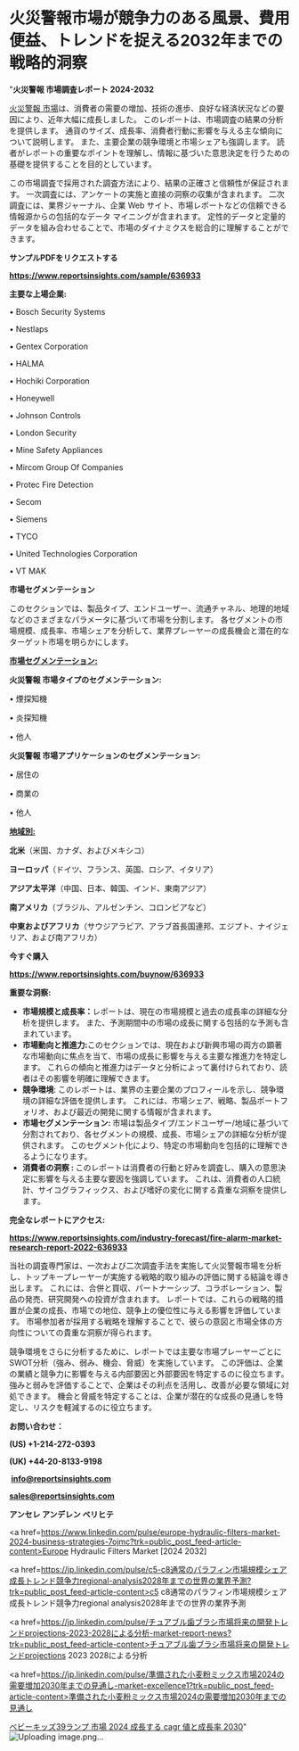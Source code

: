 # 火災警報市場が競争力のある風景、費用便益、トレンドを捉える2032年までの戦略的洞察

"<strong>火災警報 市場調査レポート 2024-2032</strong>

<a href=https://www.reportsinsights.com/sample/636933>火災警報 市場</a>は、消費者の需要の増加、技術の進歩、良好な経済状況などの要因により、近年大幅に成長しました。 このレポートは、市場調査の結果の分析を提供します。 通貨のサイズ、成長率、消費者行動に影響を与える主な傾向について説明します。 また、主要企業の競争環境と市場シェアも強調します。 読者がレポートの重要なポイントを理解し、情報に基づいた意思決定を行うための基礎を提供することを目的としています。

この市場調査で採用された調査方法により、結果の正確さと信頼性が保証されます。 一次調査には、アンケートの実施と直接の洞察の収集が含まれます。 二次調査には、業界ジャーナル、企業 Web サイト、市場レポートなどの信頼できる情報源からの包括的なデータ マイニングが含まれます。 定性的データと定量的データを組み合わせることで、市場のダイナミクスを総合的に理解することができます。

<strong><b>サンプルPDFをリクエストする</b></strong>

<a href=https://www.reportsinsights.com/sample/636933><strong><u>https://www.reportsinsights.com/sample/636933</u></strong></a>

<strong>主要な上場企業:</strong>

• Bosch Security Systems

• Nestlaps

• Gentex Corporation

• HALMA

• Hochiki Corporation

• Honeywell

• Johnson Controls

• London Security

• Mine Safety Appliances

• Mircom Group Of Companies

• Protec Fire Detection

• Secom

• Siemens

• TYCO

• United Technologies Corporation

• VT MAK

<strong>市場セグメンテーション</strong>

このセクションでは、製品タイプ、エンドユーザー、流通チャネル、地理的地域などのさまざまなパラメータに基づいて市場を分割します。 各セグメントの市場規模、成長率、市場シェアを分析して、業界プレーヤーの成長機会と潜在的なターゲット市場を明らかにします。

<strong><u>市場セグメンテーション</u></strong><strong><u>:</u></strong>

<strong>火災警報 市場タイプのセグメンテーション:</strong>

• 煙探知機

• 炎探知機

• 他人

<strong>火災警報 市場アプリケーションのセグメンテーション:</strong>

• 居住の

• 商業の

• 他人

<strong><u>地域別</u></strong><strong><u>:</u></strong>

<strong>北米</strong>（米国、カナダ、およびメキシコ）

<strong>ヨーロッパ</strong>（ドイツ、フランス、英国、ロシア、イタリア）

<strong>アジア太平洋</strong>（中国、日本、韓国、インド、東南アジア）

<strong>南アメリカ</strong>（ブラジル、アルゼンチン、コロンビアなど）

<strong>中東およびアフリカ</strong>（サウジアラビア、アラブ首長国連邦、エジプト、ナイジェリア、および南アフリカ）

<strong>今すぐ購入</strong>

<a href=https://www.reportsinsights.com/buynow/636933><strong><u>https://www.reportsinsights.com/buynow/636933</u></strong></a>

<strong>重要な洞察:</strong>
<ul>
  <li><strong>市場規模と成長率：</strong>レポートは、現在の市場規模と過去の成長率の詳細な分析を提供します。 また、予測期間中の市場の成長に関する包括的な予測も含まれています。</li>
  <li><strong>市場動向と推進力:</strong>このセクションでは、現在および新興市場の両方の顕著な市場動向に焦点を当て、市場の成長に影響を与える主要な推進力を特定します。 これらの傾向と推進力はデータと分析によって裏付けられており、読者はその影響を明確に理解できます。</li>
  <li><strong>競争環境</strong>: このレポートは、業界の主要企業のプロフィールを示し、競争環境の詳細な評価を提供します。 これには、市場シェア、戦略、製品ポートフォリオ、および最近の開発に関する情報が含まれます。</li>
  <li><strong>市場セグメンテーション: </strong>市場は製品タイプ/エンドユーザー/地域に基づいて分割されており、各セグメントの規模、成長、市場シェアの詳細な分析が提供されます。 このセグメント化により、特定の市場動向を包括的に理解できるようになります。</li>
  <li><strong>消費者の洞察 : </strong>このレポートは消費者の行動と好みを調査し、購入の意思決定に影響を与える主要な要因を強調しています。 これは、消費者の人口統計、サイコグラフィックス、および嗜好の変化に関する貴重な洞察を提供します。</li>
</ul>
<strong>完全なレポートにアクセス:</strong>

<a href=https://www.reportsinsights.com/industry-forecast/fire-alarm-market-research-report-2022-636933><strong><u><b>https://www.reportsinsights.com/industry-forecast/fire-alarm-market-research-report-2022-636933</b></u></strong></a>

当社の調査専門家は、一次および二次調査手法を実施して火災警報市場を分析し、トップキープレーヤーが実施する戦略的取り組みの評価に関する結論を導き出します。 これには、合併と買収、パートナーシップ、コラボレーション、製品の発売、研究開発への投資が含まれます。 レポートでは、これらの戦略的措置が企業の成長、市場での地位、競争上の優位性に与える影響を評価しています。 市場参加者が採用する戦略を理解することで、彼らの意図と市場全体の方向性についての貴重な洞察が得られます。

競争環境をさらに分析するために、レポートでは主要な市場プレーヤーごとにSWOT分析（強み、弱み、機会、脅威）を実施しています。 この評価は、企業の業績と競争力に影響を与える内部要因と外部要因を特定するのに役立ちます。 強みと弱みを評価することで、企業はその利点を活用し、改善が必要な領域に対処できます。 機会と脅威を特定することは、企業が潜在的な成長の見通しを特定し、リスクを軽減するのに役立ちます。

<strong>お問い合わせ：</strong>

<strong>(US) +1-214-272-0393</strong>

<strong>(UK) +44-20-8133-9198</strong>

<strong> </strong><a href=info@reportsinsights.com><strong><u>info@reportsinsights.com</u></strong></a>

<a href=sales@reportsinsights.com><strong><u>sales@reportsinsights.com</u></strong></a>

<strong>アンセレ アンデレン ベリヒテ</strong>

<a href=https://www.linkedin.com/pulse/europe-hydraulic-filters-market-2024-business-strategies-7ojmc?trk=public_post_feed-article-content>Europe Hydraulic Filters Market [2024 2032]</a>

<a href=https://jp.linkedin.com/pulse/c5-c8通常のパラフィン市場規模シェア成長トレンド競争力regional-analysis2028年までの世界の業界予測?trk=public_post_feed-article-content>c5 c8通常のパラフィン市場規模シェア成長トレンド競争力regional analysis2028年までの世界の業界予測</a>

<a href=https://jp.linkedin.com/pulse/チュアブル歯ブラシ市場将来の開発トレンドprojections-2023-2028による分析-market-report-news?trk=public_post_feed-article-content>チュアブル歯ブラシ市場将来の開発トレンドprojections 2023 2028による分析</a>

<a href=https://jp.linkedin.com/pulse/準備された小麦粉ミックス市場2024の需要増加2030年までの見通し-market-excellence1?trk=public_post_feed-article-content>準備された小麦粉ミックス市場2024の需要増加2030年までの見通し</a>

<a href=https://www.linkedin.com/pulse/ベビーキッズ39ランプ-市場-2024-成長する-cagr-値と成長率-2030-infopulse-daily-360-tky0f/>ベビーキッズ39ランプ 市場 2024 成長する cagr 値と成長率 2030</a>"
![Uploading image.png…]()
